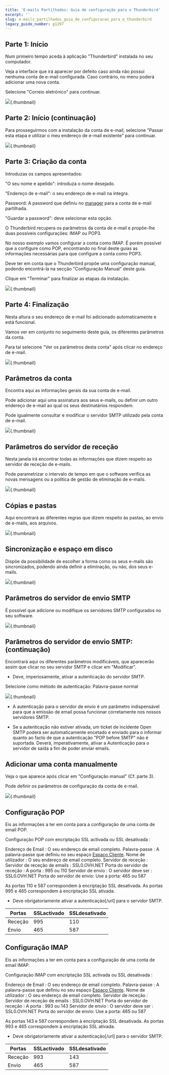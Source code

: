 ```yaml
---
title: 'E-mails Partilhados: Guia de configuração para o Thunderbird'
excerpt: ''
slug: e-mails_partilhados_guia_de_configuracao_para_o_thunderbird
legacy_guide_number: g1297
---
```



## Parte 1: Início
Num primeiro tempo aceda à aplicação "Thunderbird" instalada no seu computador.

Veja a interface que irá aparecer por defeito caso ainda não possui nenhuma conta de e-mail configurada. Caso contrário, no menu poderá adicionar uma nova conta.

Selecione "Correio eletrónico" para continuar.

![](images/img_1227.jpg){.thumbnail}


## Parte 2: Início (continuação)
Para prosseguirmos com a instalação da conta de e-mail, selecione "Passar esta etapa e utilizar o meu endereço de e-mail existente" para continuar.

![](images/img_1228.jpg){.thumbnail}


## Parte 3: Criação da conta
Introduzas os campos apresentados:

"O seu nome e apelido": introduza o nome desejado.

"Endereço de e-mail": o seu endereço de e-mail na íntegra.

Password: A password que definiu no [manager](https://www.ovh.com/managerv3/) para a conta de e-mail partilhada.

"Guardar a password": deve selecionar esta opção.

O Thunderbird recupera os parâmetros da conta de e-mail e propõe-lhe duas possíveis configurações: IMAP ou POP3.

No nosso exemplo vamos configurar a conta como IMAP. É porém possível que a configure como POP, encontrando no final deste guias as informações necessárias para que configure a conta como POP3.

Deve ter em conta que o Thunderbird propõe uma configuração manual, podendo encontrá-la na secção "Configuração Manual" deste guia.

Clique em "Terminar" para finalizar as etapas da instalação.

![](images/img_1229.jpg){.thumbnail}


## Parte 4: Finalização
Nesta altura o seu endereço de e-mail foi adicionado automaticamente e está funcional.

Vamos ver em conjunto no seguimento deste guia, os diferentes parâmetros da conta.

Para tal selecione "Ver os parâmetros desta conta" após clicar no endereço de e-mail.

![](images/img_1230.jpg){.thumbnail}


## Parâmetros da conta
Encontra aqui as informações gerais da sua conta de e-mail.

Pode adicionar aqui uma assinatura aos seus e-mails, ou definir um outro endereço de e-mail ao qual os seus destinatários respondem.

Pode igualmente consultar e modificar o servidor SMTP utilizado pela conta de e-mail.

![](images/img_1231.jpg){.thumbnail}


## Parâmetros do servidor de receção
Nesta janela irá encontrar todas as informações que dizem respeito ao servidor de receção de e-mails.

Pode parametrizar o intervalo de tempo em que o software verifica as novas mensagens ou a política de gestão de eliminação de e-mails.

![](images/img_1232.jpg){.thumbnail}


## Cópias e pastas
Aqui encontrará as diferentes regras que dizem respeito às pastas, ao envio de e-mails, aos arquivos.

![](images/img_1233.jpg){.thumbnail}


## Sincronização e espaço em disco
Dispõe da possibilidade de escolher a forma como os seus e-mails são sincronizados, podendo ainda definir a eliminação, ou não, dos seus e-mails.

![](images/img_1234.jpg){.thumbnail}


## Parâmetros do servidor de envio SMTP
É possível que adicione ou modifique os servidores SMTP configurados no seu software.

![](images/img_1235.jpg){.thumbnail}


## Parâmetros do servidor de envio SMTP: (continuação)
Encontrará aqui os diferentes parâmetros modificáveis, que aparecerão assim que clicar no seu servidor SMTP e clicar em "Modificar".


- Deve, imperiosamente, ativar  a autenticação do servidor SMTP.


Selecione como método de autenticação: Palavra-passe normal

![](images/img_1236.jpg){.thumbnail}

- A autenticação para o servidor de envio é um parâmetro indispensável para que a emissão de email possa funcionar corretamente nos nossos servidores SMTP.

- Se a autenticação não estiver ativada, um ticket de incidente Open SMTP poderá ser automaticamente encetado e enviado para o informar quanto ao facto de que a autenticação "POP before SMTP" não é suportada. Deverá, imperativamente, ativar a Autenticação para o servidor de saída a fim de poder enviar emails.




## Adicionar uma conta manualmente
Veja o que aparece após clicar em "Configuração manual" (Cf. parte 3).

Pode definir os parâmetros de configuração da conta de e-mail.

![](images/img_1237.jpg){.thumbnail}


## Configuração POP
Eis as informações a ter em conta para a configuração de uma conta de email POP.

Configuração POP com encriptação SSL activada ou SSL desativada : 

Endereço de Email : O seu endereço de email completo.
Palavra-passe : A palavra-passe que definiu no seu espaço [Espaço Cliente](https://www.ovh.com/managerv3/).
Nome de utilizador : O seu endereço de email completo.
Servidor de receção : Servidor de receção de emails : SSL0.OVH.NET
Porta do servidor de receção : A porta : 995 ou 110
Servidor de envio : O servidor deve ser : SSL0.OVH.NET
Porta do servidor de envio: Use a porta: 465 ou 587

As portas 110 e 587 correspondem à encriptação SSL desativada.
As portas 995 e 465 correspondem à encriptação SSL ativada.


- Deve obrigatoriamente ativar a  autenticação[/url] para o servidor SMTP.


|Portas|SSLactivado|SSLdesativado|
|---|---|---|
|Receção|995|110|
|Envio|465|587|




## Configuração IMAP
Eis as informações a ter em conta para a configuração de uma conta de email IMAP.

Configuração IMAP com encriptação SSL activada ou SSL desativada : 

Endereço de Email : O seu endereço de email completo.
Palavra-passe : A palavra-passe que definiu no seu espaço [Espaço Cliente](https://www.ovh.com/managerv3/).
Nome de utilizador : O seu endereço de email completo.
Servidor de receção : Servidor de receção de emails : SSL0.OVH.NET
Porta do servidor de receção : A porta : 993 ou 143
Servidor de envio : O servidor deve ser : SSL0.OVH.NET
Porta do servidor de envio: Use a porta: 465 ou 587

As portas 143 e 587 correspondem à encriptação SSL desativada.
As portas 993 e 465 correspondem à encriptação SSL ativada.


- Deve obrigatoriamente ativar a  autenticação[/url] para o servidor SMTP.


|Portas|SSLactivado|SSLdesativado|
|---|---|---|
|Receção|993|143|
|Envio|465|587|
